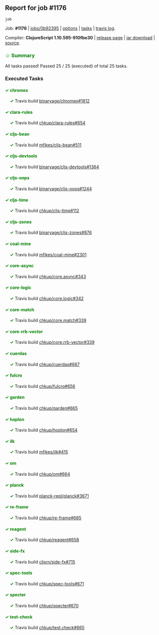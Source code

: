 ## Report for job #1176
```
job
```


Job: **#1176** | [jobs/0b92395](https://github.com/cljs-oss/canary/commit/0b92395f3390be0b19762a7428891993a0661dcc) | [options](options.edn) | [tasks](tasks.edn) | [travis log](https://travis-ci.org/cljs-oss/canary/builds/613022718).

Compiler: **ClojureScript 1.10.595-910fbe30** | [release page](https://github.com/cljs-oss/canary/releases/tag/r1.10.595-910fbe30) | [jar download](https://github.com/cljs-oss/canary/releases/download/r1.10.595-910fbe30/clojurescript-1.10.595-910fbe30.jar) | [source](https://github.com/clojure/clojurescript/commit/910fbe304b7cff60ff117851311a9534de3885d6).

### <b style='color:green'>☺ Summary</b>

All tasks passed! Passed 25 / 25 (executed) of total 25 tasks.

### Executed Tasks

#### <b style='color:green'>&#x2713; chromex</b>
&nbsp;&nbsp;&nbsp;&nbsp;<b style='color:green'>&#x2713;</b> Travis build [binaryage/chromex#1812](https://travis-ci.org/binaryage/chromex/builds/613023080)<br>

#### <b style='color:green'>&#x2713; clara-rules</b>
&nbsp;&nbsp;&nbsp;&nbsp;<b style='color:green'>&#x2713;</b> Travis build [chkup/clara-rules#654](https://travis-ci.org/chkup/clara-rules/builds/613023082)<br>

#### <b style='color:green'>&#x2713; cljs-bean</b>
&nbsp;&nbsp;&nbsp;&nbsp;<b style='color:green'>&#x2713;</b> Travis build [mfikes/cljs-bean#511](https://travis-ci.org/mfikes/cljs-bean/builds/613023084)<br>

#### <b style='color:green'>&#x2713; cljs-devtools</b>
&nbsp;&nbsp;&nbsp;&nbsp;<b style='color:green'>&#x2713;</b> Travis build [binaryage/cljs-devtools#1364](https://travis-ci.org/binaryage/cljs-devtools/builds/613023086)<br>

#### <b style='color:green'>&#x2713; cljs-oops</b>
&nbsp;&nbsp;&nbsp;&nbsp;<b style='color:green'>&#x2713;</b> Travis build [binaryage/cljs-oops#1244](https://travis-ci.org/binaryage/cljs-oops/builds/613023088)<br>

#### <b style='color:green'>&#x2713; cljs-time</b>
&nbsp;&nbsp;&nbsp;&nbsp;<b style='color:green'>&#x2713;</b> Travis build [chkup/cljs-time#112](https://travis-ci.org/chkup/cljs-time/builds/613023092)<br>

#### <b style='color:green'>&#x2713; cljs-zones</b>
&nbsp;&nbsp;&nbsp;&nbsp;<b style='color:green'>&#x2713;</b> Travis build [binaryage/cljs-zones#876](https://travis-ci.org/binaryage/cljs-zones/builds/613023095)<br>

#### <b style='color:green'>&#x2713; coal-mine</b>
&nbsp;&nbsp;&nbsp;&nbsp;<b style='color:green'>&#x2713;</b> Travis build [mfikes/coal-mine#2301](https://travis-ci.org/mfikes/coal-mine/builds/613023097)<br>

#### <b style='color:green'>&#x2713; core-async</b>
&nbsp;&nbsp;&nbsp;&nbsp;<b style='color:green'>&#x2713;</b> Travis build [chkup/core.async#343](https://travis-ci.org/chkup/core.async/builds/613023103)<br>

#### <b style='color:green'>&#x2713; core-logic</b>
&nbsp;&nbsp;&nbsp;&nbsp;<b style='color:green'>&#x2713;</b> Travis build [chkup/core.logic#342](https://travis-ci.org/chkup/core.logic/builds/613023105)<br>

#### <b style='color:green'>&#x2713; core-match</b>
&nbsp;&nbsp;&nbsp;&nbsp;<b style='color:green'>&#x2713;</b> Travis build [chkup/core.match#339](https://travis-ci.org/chkup/core.match/builds/613023113)<br>

#### <b style='color:green'>&#x2713; core-rrb-vector</b>
&nbsp;&nbsp;&nbsp;&nbsp;<b style='color:green'>&#x2713;</b> Travis build [chkup/core.rrb-vector#339](https://travis-ci.org/chkup/core.rrb-vector/builds/613023115)<br>

#### <b style='color:green'>&#x2713; cuerdas</b>
&nbsp;&nbsp;&nbsp;&nbsp;<b style='color:green'>&#x2713;</b> Travis build [chkup/cuerdas#667](https://travis-ci.org/chkup/cuerdas/builds/613023117)<br>

#### <b style='color:green'>&#x2713; fulcro</b>
&nbsp;&nbsp;&nbsp;&nbsp;<b style='color:green'>&#x2713;</b> Travis build [chkup/fulcro#656](https://travis-ci.org/chkup/fulcro/builds/613023125)<br>

#### <b style='color:green'>&#x2713; garden</b>
&nbsp;&nbsp;&nbsp;&nbsp;<b style='color:green'>&#x2713;</b> Travis build [chkup/garden#665](https://travis-ci.org/chkup/garden/builds/613023249)<br>

#### <b style='color:green'>&#x2713; hoplon</b>
&nbsp;&nbsp;&nbsp;&nbsp;<b style='color:green'>&#x2713;</b> Travis build [chkup/hoplon#654](https://travis-ci.org/chkup/hoplon/builds/613023173)<br>

#### <b style='color:green'>&#x2713; ilk</b>
&nbsp;&nbsp;&nbsp;&nbsp;<b style='color:green'>&#x2713;</b> Travis build [mfikes/ilk#415](https://travis-ci.org/mfikes/ilk/builds/613023132)<br>

#### <b style='color:green'>&#x2713; om</b>
&nbsp;&nbsp;&nbsp;&nbsp;<b style='color:green'>&#x2713;</b> Travis build [chkup/om#664](https://travis-ci.org/chkup/om/builds/613023241)<br>

#### <b style='color:green'>&#x2713; planck</b>
&nbsp;&nbsp;&nbsp;&nbsp;<b style='color:green'>&#x2713;</b> Travis build [planck-repl/planck#3671](https://travis-ci.org/planck-repl/planck/builds/613023215)<br>

#### <b style='color:green'>&#x2713; re-frame</b>
&nbsp;&nbsp;&nbsp;&nbsp;<b style='color:green'>&#x2713;</b> Travis build [chkup/re-frame#685](https://travis-ci.org/chkup/re-frame/builds/613023146)<br>

#### <b style='color:green'>&#x2713; reagent</b>
&nbsp;&nbsp;&nbsp;&nbsp;<b style='color:green'>&#x2713;</b> Travis build [chkup/reagent#658](https://travis-ci.org/chkup/reagent/builds/613023148)<br>

#### <b style='color:green'>&#x2713; side-fx</b>
&nbsp;&nbsp;&nbsp;&nbsp;<b style='color:green'>&#x2713;</b> Travis build [cljsrn/side-fx#715](https://travis-ci.org/cljsrn/side-fx/builds/613023194)<br>

#### <b style='color:green'>&#x2713; spec-tools</b>
&nbsp;&nbsp;&nbsp;&nbsp;<b style='color:green'>&#x2713;</b> Travis build [chkup/spec-tools#671](https://travis-ci.org/chkup/spec-tools/builds/613023219)<br>

#### <b style='color:green'>&#x2713; specter</b>
&nbsp;&nbsp;&nbsp;&nbsp;<b style='color:green'>&#x2713;</b> Travis build [chkup/specter#670](https://travis-ci.org/chkup/specter/builds/613023224)<br>

#### <b style='color:green'>&#x2713; test-check</b>
&nbsp;&nbsp;&nbsp;&nbsp;<b style='color:green'>&#x2713;</b> Travis build [chkup/test.check#665](https://travis-ci.org/chkup/test.check/builds/613023255)<br>